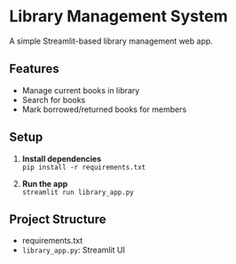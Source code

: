 # Library Management System

A simple Streamlit-based library management web app.

## Features
- Manage current books in library
- Search for books
- Mark borrowed/returned books for members

## Setup

1. **Install dependencies**  
   `pip install -r requirements.txt`

2. **Run the app**  
   `streamlit run library_app.py`

## Project Structure

- requirements.txt
- `library_app.py`: Streamlit UI 
